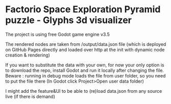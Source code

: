 # Factorio Space Exploration Pyramid puzzle - Glyphs 3d visualizer

The project is using free Godot game engine v3.5

The rendered nodes are taken from /output/data.json file (which is deployed on GitHub Pages directly and loaded over http at the init with dynamic node creation & rendering)

If you want to substitute the data with your own, for now your only option is to download the repo, install Godot and run it locally after changing the file. Beware : running in debug mode loads the file from user folder, so you need to put the file there (In Godot click Project>Open user data folder)

I might add the feature&UI to be able to (re)load data.json from any source live (if there is demand)
